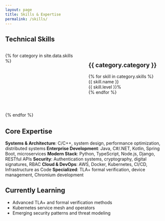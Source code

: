 ```yaml
---
layout: page
title: Skills & Expertise
permalink: /skills/
---
```


## Technical Skills

<div class="skills-section skills-two-column">
  {% for category in site.data.skills %}
    <div class="skill-category fade-in">
      <h3>{{ category.category }}</h3>
      {% for skill in category.skills %}
        <div class="skill-item">
          <div class="skill-icon">
            <i class="{{ skill.icon }}"></i>
          </div>
          <div class="skill-info">
            <div class="skill-name">{{ skill.name }}</div>
            <div class="skill-bar">
              <div class="skill-progress" data-level="{{ skill.level }}" style="width: 0%"></div>
            </div>
          </div>
          <div class="skill-level">{{ skill.level }}%</div>
        </div>
      {% endfor %}
    </div>
  {% endfor %}
</div>

<style>
.skills-two-column {
  display: grid;
  grid-template-columns: 1fr 1fr;
  gap: 2rem;
  margin: 2rem 0;
}

.skills-two-column .skill-category {
  margin-bottom: 1.5rem;
}

.skills-two-column .skill-category h3 {
  margin-bottom: 1rem;
  font-size: 1.2rem;
}

/* Responsive: single column on mobile */
@media (max-width: 768px) {
  .skills-two-column {
    grid-template-columns: 1fr;
    gap: 1.5rem;
  }
}
</style>

## Core Expertise

**Systems & Architecture**: C/C++, system design, performance optimization, distributed systems
**Enterprise Development**: Java, C#/.NET, Kotlin, Spring Boot, microservices
**Modern Stack**: Python, TypeScript, Node.js, Django, RESTful APIs
**Security**: Authentication systems, cryptography, digital signatures, RBAC
**Cloud & DevOps**: AWS, Docker, Kubernetes, CI/CD, Infrastructure as Code
**Specialized**: TLA+ formal verification, device management, Chromium development

## Currently Learning

- Advanced TLA+ and formal verification methods
- Kubernetes service mesh and operators
- Emerging security patterns and threat modeling

<script>
document.addEventListener('DOMContentLoaded', function() {
  // Animate skill bars
  const animateSkillBars = () => {
    const skillBars = document.querySelectorAll('.skill-progress');
    skillBars.forEach(bar => {
      const level = bar.getAttribute('data-level');
      setTimeout(() => {
        bar.style.width = level + '%';
      }, Math.random() * 1000);
    });
  };

  // Intersection Observer for fade-in animation
  const observerOptions = {
    threshold: 0.1,
    rootMargin: '0px 0px -50px 0px'
  };

  const observer = new IntersectionObserver(function(entries) {
    entries.forEach(entry => {
      if (entry.isIntersecting) {
        entry.target.classList.add('visible');
        if (entry.target.classList.contains('skill-category')) {
          animateSkillBars();
        }
      }
    });
  }, observerOptions);

  document.querySelectorAll('.fade-in').forEach(el => {
    observer.observe(el);
  });
});
</script>
